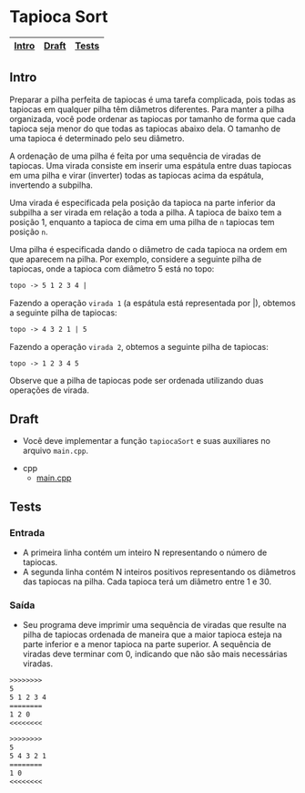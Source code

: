 # Tapioca Sort

<!-- toch -->
[Intro](#intro) | [Draft](#draft) | [Tests](#tests)
-- | -- | --
<!-- toch -->

## Intro

Preparar a pilha perfeita de tapiocas é uma tarefa complicada, pois todas as tapiocas em qualquer pilha têm diâmetros diferentes. Para manter a pilha organizada, você pode ordenar as tapiocas por tamanho de forma que cada tapioca seja menor do que todas as tapiocas abaixo dela. O tamanho de uma tapioca é determinado pelo seu diâmetro.

A ordenação de uma pilha é feita por uma sequência de viradas de tapiocas. Uma virada consiste em inserir uma espátula entre duas tapiocas em uma pilha e virar (inverter) todas as tapiocas acima da espátula, invertendo a subpilha.

Uma virada é especificada pela posição da tapioca na parte inferior da subpilha a ser virada em relação a toda a pilha. A tapioca de baixo tem a posição 1, enquanto a tapioca de cima em uma pilha de `n` tapiocas tem posição `n`.

Uma pilha é especificada dando o diâmetro de cada tapioca na ordem em que aparecem na pilha. Por exemplo, considere a seguinte pilha de tapiocas, onde a tapioca com diâmetro 5 está no topo:

```txt
topo -> 5 1 2 3 4 |
```

Fazendo a operação `virada 1` (a espátula está representada por |), obtemos a seguinte pilha de tapiocas:

```txt
topo -> 4 3 2 1 | 5
```

Fazendo a operação `virada 2`, obtemos a seguinte pilha de tapiocas:

```txt
topo -> 1 2 3 4 5
```

Observe que a pilha de tapiocas pode ser ordenada utilizando duas operações de virada.

## Draft

- Você deve implementar a função `tapiocaSort` e suas auxiliares no arquivo `main.cpp`.

<!-- links .cache/draft -->
- cpp
  - [main.cpp](.cache/draft/cpp/main.cpp)
<!-- links -->

## Tests

### Entrada

- A primeira linha contém um inteiro N representando o número de tapiocas.
- A segunda linha contém N inteiros positivos representando os diâmetros das tapiocas na pilha. Cada tapioca terá um diâmetro entre 1 e 30.

### Saída

- Seu programa deve imprimir uma sequência de viradas que resulte na pilha de tapiocas ordenada de maneira que a maior tapioca esteja na parte inferior e a menor tapioca na parte superior. A sequência de viradas deve terminar com 0, indicando que não são mais necessárias viradas.

```txt
>>>>>>>>
5
5 1 2 3 4
========
1 2 0
<<<<<<<<
```

```txt
>>>>>>>>
5
5 4 3 2 1
========
1 0
<<<<<<<<
```
